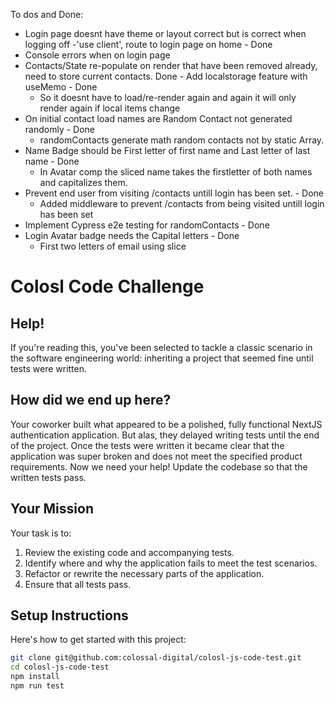
To dos and Done:
- Login page doesnt have theme or layout correct but is correct when logging off -'use client', route to login page on home - Done
- Console errors when on login page
- Contacts/State re-populate on render that have been removed already, need to store current contacts. Done - Add localstorage feature with useMemo - Done
    + So it doesnt have to load/re-render again and again it will only render again if local items change
- On initial contact load names are Random Contact not generated randomly - Done
    + randomContacts generate math random contacts not by static Array.
- Name Badge should be First letter of first name and Last letter of last name - Done 
    + In Avatar comp the sliced name takes the firstletter of both names and capitalizes them.
- Prevent end user from visiting /contacts untill login has been set. - Done
    + Added middleware to prevent /contacts from being visited untill login has been set
- Implement Cypress e2e testing for randomContacts - Done
- Login Avatar badge needs the Capital letters - Done  
    + First two letters of email using slice
    
# Colosl Code Challenge

## Help!

If you're reading this, you've been selected to tackle a classic scenario in the software engineering world: inheriting a project that seemed fine until tests were written.

## How did we end up here?

Your coworker built what appeared to be a polished, fully functional NextJS authentication application. But alas, they delayed writing tests until the end of the project. Once the tests were written it became clear that the application was super broken and does not meet the specified product requirements. Now we need your help! Update the codebase so that the written tests pass.

## Your Mission

Your task is to:

1. Review the existing code and accompanying tests.
2. Identify where and why the application fails to meet the test scenarios.
3. Refactor or rewrite the necessary parts of the application.
4. Ensure that all tests pass.

## Setup Instructions

Here's how to get started with this project:

```bash
git clone git@github.com:colossal-digital/colosl-js-code-test.git
cd colosl-js-code-test
npm install
npm run test
```
